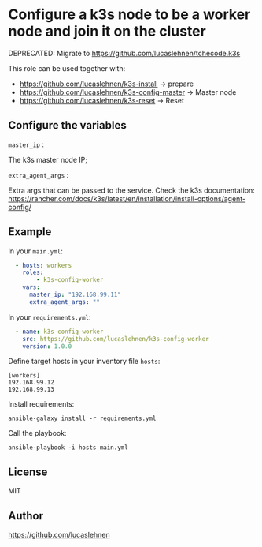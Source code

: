 Configure a k3s node to be a worker node and join it on the cluster
=========

DEPRECATED: Migrate to https://github.com/lucaslehnen/tchecode.k3s

This role can be used together with:

  - https://github.com/lucaslehnen/k3s-install -> prepare
  - https://github.com/lucaslehnen/k3s-config-master -> Master node
  - https://github.com/lucaslehnen/k3s-reset -> Reset

Configure the variables
-----------------------

`master_ip` :  

The k3s master node IP;

`extra_agent_args` : 

Extra args that can be passed to the service. 
Check the k3s documentation: https://rancher.com/docs/k3s/latest/en/installation/install-options/agent-config/

Example
----------------

In your `main.yml`:

```yaml
  - hosts: workers
    roles:
        - k3s-config-worker
    vars:
      master_ip: "192.168.99.11"
      extra_agent_args: ""
```

In your `requirements.yml`:

```yaml
  - name: k3s-config-worker
    src: https://github.com/lucaslehnen/k3s-config-worker
    version: 1.0.0
```

Define target hosts in your inventory file `hosts`:

    [workers]    
    192.168.99.12
    192.168.99.13

Install requirements:

```
ansible-galaxy install -r requirements.yml
```

Call the playbook:

    ansible-playbook -i hosts main.yml

License
-------

MIT

Author
------------------

https://github.com/lucaslehnen
